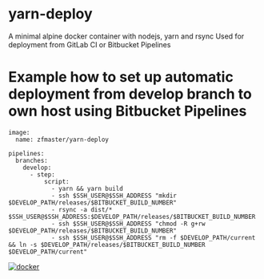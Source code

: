 # yarn-deploy
A minimal alpine docker container with nodejs, yarn and rsync
Used for deployment from GitLab CI or Bitbucket Pipelines


# Example how to set up automatic deployment from develop branch to own host using Bitbucket Pipelines

```
image:
  name: zfmaster/yarn-deploy

pipelines:
  branches:
    develop:
      - step:
          script:
            - yarn && yarn build
            - ssh $SSH_USER@$SSH_ADDRESS "mkdir $DEVELOP_PATH/releases/$BITBUCKET_BUILD_NUMBER"
            - rsync -a dist/* $SSH_USER@$SSH_ADDRESS:$DEVELOP_PATH/releases/$BITBUCKET_BUILD_NUMBER
            - ssh $SSH_USER@$SSH_ADDRESS "chmod -R g+rw $DEVELOP_PATH/releases/$BITBUCKET_BUILD_NUMBER"
            - ssh $SSH_USER@$SSH_ADDRESS "rm -f $DEVELOP_PATH/current && ln -s $DEVELOP_PATH/releases/$BITBUCKET_BUILD_NUMBER $DEVELOP_PATH/current"
```

[![docker](https://dockeri.co/image/zfmaster/yarn-deploy)](https://dockeri.co/image/zfmaster/yarn-deploy)
